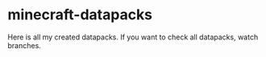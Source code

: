 # minecraft-datapacks
Here is all my created datapacks.
If you want to check all datapacks, watch branches.

